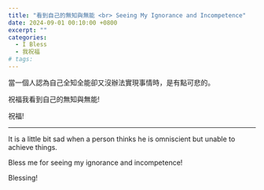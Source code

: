 ```yaml
---
title: "看到自己的無知與無能 <br> Seeing My Ignorance and Incompetence"
date: 2024-09-01 00:10:00 +0800
excerpt: ""
categories:
  - I Bless
  - 我祝福
# tags:
---
```


當一個人認為自己全知全能卻又沒辦法實現事情時，是有點可悲的。

祝福我看到自己的無知與無能!

祝福!

---

It is a little bit sad when a person thinks he is omniscient but unable to achieve things.

Bless me for seeing my ignorance and incompetence!

Blessing!

<!--
FB: 

Twitter:

-->
